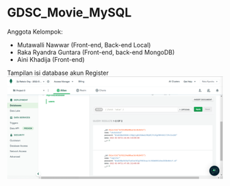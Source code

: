 # GDSC_Movie_MySQL

Anggota Kelompok:
- Mutawalli Nawwar (Front-end, Back-end Local)
- Raka Ryandra Guntara (Front-end, back-end MongoDB)
- Aini Khadija (Front-end)

Tampilan isi database akun Register
![Search](./foto/1.png)
